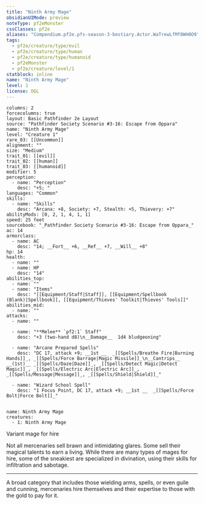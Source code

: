 ```yaml
---
title: "Ninth Army Mage"
obsidianUIMode: preview
noteType: pf2eMonster
cssClasses: pf2e
aliases: "Compendium.pf2e.pfs-season-3-bestiary.Actor.WaTrewLfMf8WH0O9" 
tags:
  - pf2e/creature/type/evil
  - pf2e/creature/type/human
  - pf2e/creature/type/humanoid
  - pf2eMonster
  - pf2e/creature/level/1
statblock: inline
name: "Ninth Army Mage"
level: 1
license: OGL
---
```


```statblock
columns: 2
forcecolumns: true
layout: Basic Pathfinder 2e Layout
source: "Pathfinder Society Scenario #3-16: Escape from Oppara"
name: "Ninth Army Mage"
level: "Creature 1"
rare_03: [[Uncommon]]
alignment: ""
size: "Medium"
trait_01: [[evil]]
trait_02: [[human]]
trait_03: [[humanoid]]
modifier: 5
perception:
  - name: "Perception"
    desc: "+5; "
languages: "Common"
skills:
  - name: "Skills"
    desc: "Arcana: +8, Society: +7, Stealth: +5, Thievery: +7"
abilityMods: [0, 2, 1, 4, 1, 1]
speed: 25 feet
sourcebook: "_Pathfinder Society Scenario #3-16: Escape from Oppara_"
ac: 14
armorclass:
  - name: AC
    desc: "14; __Fort__ +6, __Ref__ +7, __Will__ +8"
hp: 14
health:
  - name: ""
  - name: HP
    desc: "14"
abilities_top:
  - name: ""
  - name: "Items"
    desc: "[[Equipment/Staff|Staff]], [[Equipment/Spellbook (Blank)|Spellbook]], [[Equipment/Thieves' Toolkit|Thieves' Tools]]"
abilities_mid:
  - name: ""
attacks:
  - name: ""

  - name: "**Melee** `pf2:1` Staff"
    desc: "+3 (two-hand d8)\n__Damage__  1d4 bludgeoning"

  - name: "Arcane Prepared Spells"
    desc: "DC 17, attack +9; __1st __  _[[Spells/Breathe Fire|Burning Hands]]_, _[[Spells/Force Barrage|Magic Missile]]_\n__Cantrips__  __(1st)__ _[[Spells/Daze|Daze]]_, _[[Spells/Detect Magic|Detect Magic]]_, _[[Spells/Electric Arc|Electric Arc]]_, _[[Spells/Message|Message]]_, _[[Spells/Shield|Shield]]_"

  - name: "Wizard School Spell"
    desc: "1 Focus Point, DC 17, attack +9; __1st __  _[[Spells/Force Bolt|Force Bolt]]_"
 
```

```encounter-table
name: Ninth Army Mage
creatures:
  - 1: Ninth Army Mage
```


Variant mage for hire

Not all mercenaries sell brawn and intimidating glares. Some sell their magical talents to earn a living. While there are many types of mages for hire, some of the sneakiest are specialized in divination, using their skills for infiltration and sabotage.

* * *

A broad category that includes those wielding arms, spells, or even guile and cunning, mercenaries hire themselves and their expertise to those with the gold to pay for it.
